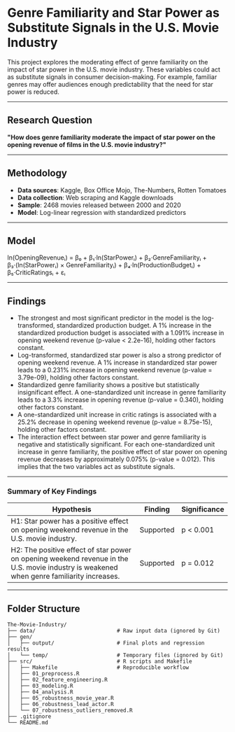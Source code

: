 # Genre Familiarity and Star Power as Substitute Signals in the U.S. Movie Industry

This project explores the moderating effect of genre familiarity on the impact of star power in the U.S. movie industry. These variables could act as substitute signals in consumer decision-making. For example, familiar genres may offer audiences enough predictability that the need for star power is reduced. 

---

## Research Question

**"How does genre familiarity moderate the impact of star power on the opening revenue of films in the U.S. movie industry?"**

---

## Methodology
- **Data sources**: Kaggle, Box Office Mojo, The-Numbers, Rotten Tomatoes
- **Data collection**: Web scraping and Kaggle downloads
- **Sample**: 2468 movies released between 2000 and 2020
- **Model**: Log-linear regression with standardized predictors
  
---

## Model

ln(OpeningRevenueᵢ) = β₀ + β₁·ln(StarPowerᵢ) + β₂·GenreFamiliarityᵢ
                    + β₃·(ln(StarPowerᵢ) × GenreFamiliarityᵢ)
                    + β₄·ln(ProductionBudgetᵢ)
                    + β₅·CriticRatingsᵢ + εᵢ

---

## Findings

- The strongest and most significant predictor in the model is the log-transformed, standardized production budget. A 1% increase in the standardized production budget is associated with a 1.091% increase in opening weekend revenue (p-value < 2.2e-16), holding other factors constant.
- Log-transformed, standardized star power is also a strong predictor of opening weekend revenue. A 1% increase in standardized star power leads to a 0.231% increase in opening weekend revenue (p-value = 3.79e-09), holding other factors constant.
- Standardized genre familiarity shows a positive but statistically insignificant effect. A one-standardized unit increase in genre familiarity leads to a 3.3% increase in opening revenue (p-value = 0.340), holding other factors constant.
- A one-standardized unit increase in critic ratings is associated with a 25.2% decrease in opening weekend revenue (p-value = 8.75e-15), holding other factors constant.
- The interaction effect between star power and genre familiarity is negative and statistically significant. For each one-standardized unit increase in genre familiarity, the positive effect of star power on opening revenue decreases by approximately 0.075% (p-value = 0.012). This implies that the two variables act as substitute signals.

---

### Summary of Key Findings

| **Hypothesis** | **Finding** | **Significance** |
|----------------|-------------|------------------|
| H1: Star power has a positive effect on opening weekend revenue in the U.S. movie industry. | Supported | p < 0.001 |
| H2: The positive effect of star power on opening weekend revenue in the U.S. movie industry is weakened when genre familiarity increases. | Supported | p = 0.012 |

---

## Folder Structure

```plaintext
The-Movie-Industry/
├── data/                          # Raw input data (ignored by Git)
├── gen/
│   ├── output/                    # Final plots and regression results
│   └── temp/                      # Temporary files (ignored by Git)
├── src/                           # R scripts and Makefile
│   ├── Makefile                   # Reproducible workflow
│   ├── 01_preprocess.R
│   ├── 02_feature_engineering.R
│   ├── 03_modeling.R
│   ├── 04_analysis.R
│   ├── 05_robustness_movie_year.R
│   ├── 06_robustness_lead_actor.R
│   └── 07_robustness_outliers_removed.R  
├── .gitignore
└── README.md

```
